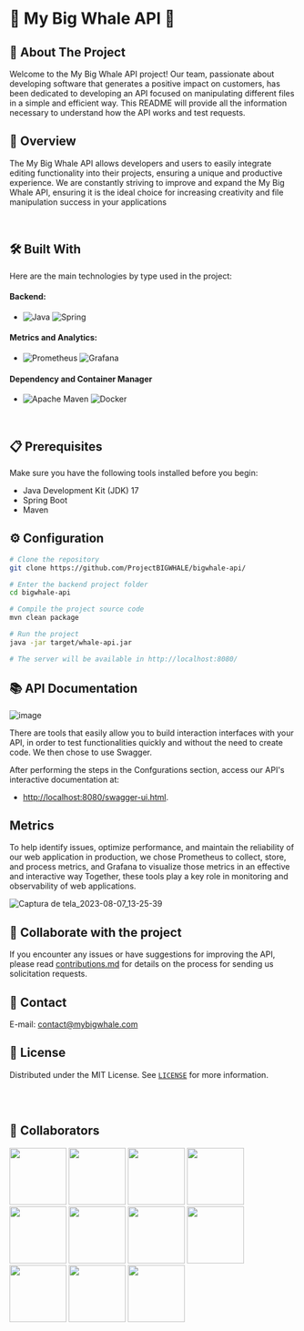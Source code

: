 # 🐋 My Big Whale API 🐋

## 🚀 About The Project

Welcome to the My Big Whale API project! Our team, passionate about developing software that generates a positive impact on customers, has been dedicated to developing an API focused on manipulating different files in a simple and efficient way.
This README will provide all the information necessary to understand how the API works and test requests.


## 🎯 Overview

The My Big Whale API allows developers and users to easily integrate editing functionality into their projects, ensuring a unique and productive experience. We are constantly striving to improve and expand the My Big Whale API, ensuring it is the ideal choice for increasing creativity and file manipulation success in your applications

<br>

## 🛠️ Built With
Here are the main technologies by type used in the project:


#### Backend:
- ![Java](https://img.shields.io/badge/java-%23ED8B00.svg?style=for-the-badge&logo=openjdk&logoColor=white)
  ![Spring](https://img.shields.io/badge/spring-%236DB33F.svg?style=for-the-badge&logo=spring&logoColor=white)

#### Metrics and Analytics:
- ![Prometheus](https://img.shields.io/badge/Prometheus-E6522C?style=for-the-badge&logo=Prometheus&logoColor=white)
  ![Grafana](https://img.shields.io/badge/grafana-%23F46800.svg?style=for-the-badge&logo=grafana&logoColor=white)

#### Dependency and Container Manager
- ![Apache Maven](https://img.shields.io/badge/Apache%20Maven-C71A36?style=for-the-badge&logo=Apache%20Maven&logoColor=white)
  ![Docker](https://img.shields.io/badge/docker-%230db7ed.svg?style=for-the-badge&logo=docker&logoColor=white)



<br>

## 📋 Prerequisites
Make sure you have the following tools installed before you begin:
- Java Development Kit (JDK) 17
- Spring Boot
- Maven

## ⚙️ Configuration

```bash
# Clone the repository
git clone https://github.com/ProjectBIGWHALE/bigwhale-api/

# Enter the backend project folder
cd bigwhale-api

# Compile the project source code
mvn clean package

# Run the project
java -jar target/whale-api.jar

# The server will be available in http://localhost:8080/

```

## 📚 API Documentation
![image](https://github.com/ProjectBIGWHALE/bigwhale-api/assets/57486221/194576ad-d432-4c23-a9c6-b9ca5e29b71a)

There are tools that easily allow you to build interaction interfaces with your API, in order to test functionalities quickly and without the need to create code. We then chose to use Swagger.

After performing the steps in the Confgurations section, access our API's interactive documentation at:
- [http://localhost:8080/swagger-ui.html](http://localhost:8080/swagger-ui.html).

## Metrics 
To help identify issues, optimize performance, and maintain the reliability of our web application in production, we chose Prometheus to collect, store, and process metrics, and Grafana to visualize those metrics in an effective and interactive way
Together, these tools play a key role in monitoring and observability of web applications.

![Captura de tela_2023-08-07_13-25-39](https://github.com/erasmobezerra/bigwhale-api/assets/57486221/2a64ef9b-2661-4aa1-bf1f-182de4473dea)


## 🤝 Collaborate with the project
If you encounter any issues or have suggestions for improving the API, please read [contributions.md](https://github.com/ProjectBIGWHALE/bigwhale-api/blob/develop/contributions.md) for details on the process for sending us solicitation requests.

## 📧 Contact
E-mail: contact@mybigwhale.com


## 📄 License

Distributed under the MIT License. See <a href="https://github.com/ProjectBIGWHALE/bigwhale-api/blob/main/LICENSE">`LICENSE`</a> for more information.


<br><br>
## 👥 Collaborators
<a href="https://github.com/bioramonmoratori"><img src="https://github.com/ProjectBIGWHALE/bigwhale/assets/90486302/d4afb72c-ec3a-4672-b376-c4d33a4aa11c" width="100" height="100"></a>
<a href="https://github.com/amandapvln"><img src="https://github.com/ProjectBIGWHALE/bigwhale/assets/90486302/4de40297-eb96-45ed-b4c4-7b1fb8cbb65a" width="100" height="100"></a>
<a href="https://github.com/erasmobezerra"><img src="https://github.com/ProjectBIGWHALE/bigwhale/assets/90486302/837b8b18-b812-451a-b777-073e33b3d068" width="100" height="100"></a>
<a href="https://github.com/LarissaLunguinho"><img src="https://github.com/ProjectBIGWHALE/bigwhale/assets/90486302/c540875d-5e67-44eb-9708-8aacd848c1c6" width="100" height="100"></a>
<a href="https://github.com/LeoSilva011"><img src="https://github.com/ProjectBIGWHALE/bigwhale/assets/90486302/8cc62cfd-c987-4b43-bc04-3ae7db9690e4" width="100" height="100"></a>
<a href="https://github.com/Estrela-Marques"><img src="https://github.com/ProjectBIGWHALE/bigwhale/assets/90486302/26dbb5ba-7635-438f-95ce-212054eca08d" width="100" height="100"></a>
<a href="https://github.com/SyllasBraga"><img src="https://github.com/ProjectBIGWHALE/bigwhale-api/assets/57486221/b0b191c8-e3b9-4693-97eb-17df74ae9021)" width="100" height="100"></a>
<a href="https://github.com/RafaZol"><img src="https://github.com/ProjectBIGWHALE/bigwhale-api/assets/57486221/5b59dfbe-079b-4719-b6a9-ada623bbf189" width="100" height="100"></a>
<a href="https://github.com/kduferreira"><img src="https://github.com/ProjectBIGWHALE/bigwhale-api/assets/57486221/c6f2fc08-0549-4258-87c8-3280540b87a4" width="100" height="100"></a>
<a href="https://github.com/ZecaSouza"><img src="https://github.com/ProjectBIGWHALE/bigwhale-api/assets/57486221/9f85a2b5-fda0-47f9-aa80-825247c462d4" width="100" height="100"></a>
<a href="https://github.com/Kleby"><img src="https://github.com/ProjectBIGWHALE/bigwhale-api/assets/57486221/0ac99b09-f23b-4915-a7be-036ad87cb99c" width="100" height="100"></a>









